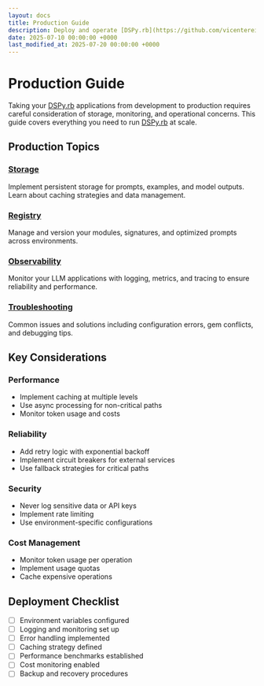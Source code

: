 ```yaml
---
layout: docs
title: Production Guide
description: Deploy and operate [DSPy.rb](https://github.com/vicentereig/dspy.rb) applications in production
date: 2025-07-10 00:00:00 +0000
last_modified_at: 2025-07-20 00:00:00 +0000
---
```

# Production Guide

Taking your [DSPy.rb](https://github.com/vicentereig/dspy.rb) applications from development to production requires careful consideration of storage, monitoring, and operational concerns. This guide covers everything you need to run [DSPy.rb](https://github.com/vicentereig/dspy.rb) at scale.

## Production Topics

### [Storage](./storage/)
Implement persistent storage for prompts, examples, and model outputs. Learn about caching strategies and data management.

### [Registry](./registry/)
Manage and version your modules, signatures, and optimized prompts across environments.

### [Observability](./observability/)
Monitor your LLM applications with logging, metrics, and tracing to ensure reliability and performance.

### [Troubleshooting](./troubleshooting/)
Common issues and solutions including configuration errors, gem conflicts, and debugging tips.

## Key Considerations

### Performance
- Implement caching at multiple levels
- Use async processing for non-critical paths
- Monitor token usage and costs

### Reliability
- Add retry logic with exponential backoff
- Implement circuit breakers for external services
- Use fallback strategies for critical paths

### Security
- Never log sensitive data or API keys
- Implement rate limiting
- Use environment-specific configurations

### Cost Management
- Monitor token usage per operation
- Implement usage quotas
- Cache expensive operations

## Deployment Checklist

- [ ] Environment variables configured
- [ ] Logging and monitoring set up
- [ ] Error handling implemented
- [ ] Caching strategy defined
- [ ] Performance benchmarks established
- [ ] Cost monitoring enabled
- [ ] Backup and recovery procedures
